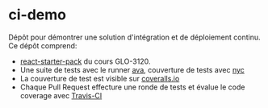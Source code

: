 # ci-demo

Dépôt pour démontrer une solution d'intégration et de déploiement continu. 
Ce dépôt comprend:
* [react-starter-pack](https://github.com/GLO3112/starter-packs/tree/master/react-starter) du cours GLO-3120.
* Une suite de tests avec le runner [ava](https://github.com/avajs/ava), couverture de tests avec [nyc](https://github.com/istanbuljs/nyc)
* La couverture de test est visible sur [coveralls.io](https://coveralls.io/github/GLO3112/ci-demo)
* Chaque Pull Request effecture une ronde de tests et évalue le code coverage avec [Travis-CI](https://travis-ci.org/GLO3112/ci-demo)
